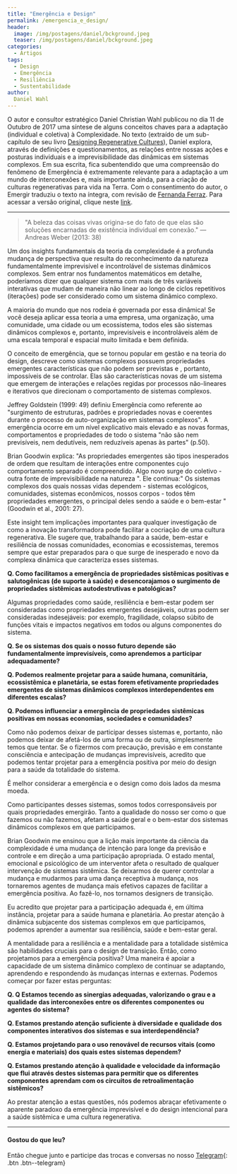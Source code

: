 ```yaml
---
title: "Emergência e Design"
permalink: /emergencia_e_design/
header:
  image: /img/postagens/daniel/bckground.jpeg
  teaser: /img/postagens/daniel/bckground.jpeg
categories:
  - Artigos
tags:
  - Design
  - Emergência
  - Resiliência
  - Sustentabilidade
author:
  Daniel Wahl
---
```


O autor e consultor estratégico Daniel Christian Wahl publicou no dia 11 de Outubro de 2017 uma síntese de alguns conceitos chaves para a adaptação (individual e coletiva) à Complexidade. No texto (extraído de um sub-capítulo de seu livro [Designing Regenerative Cultures](https://www.amazon.com/Designing-Regenerative-Cultures-Daniel-Christian/dp/1909470775)), Daniel explora, através de definições e questionamentos, as relações entre nossas ações e posturas individuais e a imprevisibilidade das dinâmicas em sistemas complexos. Em sua escrita, fica subentendido que uma compreensão do fenômeno de Emergência é extremamente relevante para a adaptação a um mundo de interconexões e, mais importante ainda, para a criação de culturas regenerativas para vida na Terra. Com o consentimento do autor, o Emergir traduziu o texto na íntegra, com revisão de [Fernanda Ferraz](https://www.facebook.com/daniela.k.ferraz). Para acessar a versão original, clique neste [link](https://medium.com/age-of-awareness/emergence-and-design-2a295069375f).

---

> "A beleza das coisas vivas origina-se do fato de que elas são soluções encarnadas de existência individual em conexão." — Andreas Weber (2013: 38)

Um dos insights fundamentais da teoria da complexidade é a profunda mudança de perspectiva que resulta do reconhecimento da natureza fundamentalmente imprevisível e incontrolável de sistemas dinâmicos complexos. Sem entrar nos fundamentos matemáticos em detalhe, poderíamos dizer que qualquer sistema com mais de três variáveis interativas que mudam de maneira não linear ao longo de ciclos repetitivos (iterações) pode ser considerado como um sistema dinâmico complexo.

A maioria do mundo que nos rodeia é governada por essa dinâmica! Se você deseja aplicar essa teoria a uma empresa, uma organização, uma comunidade, uma cidade ou um ecossistema, todos eles são sistemas dinâmicos complexos e, portanto, imprevisíveis e incontroláveis além de uma escala temporal e espacial muito limitada e bem definida.

O conceito de emergência, que se tornou popular em gestão e na teoria do design, descreve como sistemas complexos possuem propriedades emergentes características que não podem ser previstas e , portanto, impossíveis de se controlar. Elas são características novas de um sistema que emergem de interações e relações regidas por processos não-lineares e iterativos que direcionam o comportamento de sistemas complexos.

Jeffrey Goldstein (1999: 49) definiu Emergência como referente ao "surgimento de estruturas, padrões e propriedades novas e coerentes durante o processo de auto-organização em sistemas complexos". A emergência ocorre em um nível explicativo mais elevado e as novas formas, comportamentos e propriedades de todo o sistema "não são nem previsíveis, nem dedutíveis, nem reduzíveis apenas às partes" (p.50).

Brian Goodwin explica: "As propriedades emergentes são tipos inesperados de ordem que resultam de interações entre componentes cujo comportamento separado é compreendido. Algo novo surge do coletivo - outra fonte de imprevisibilidade na natureza ". Ele continua:" Os sistemas complexos dos quais nossas vidas dependem - sistemas ecológicos, comunidades, sistemas econômicos, nossos corpos - todos têm propriedades emergentes,  o principal deles sendo a saúde e o bem-estar "(Goodwin et al., 2001: 27).

Este insight tem implicações importantes para qualquer investigação de como a inovação transformadora pode facilitar a cocriação de uma cultura regenerativa. Ele sugere que, trabalhando para a saúde, bem-estar e resiliência de nossas comunidades, economias e ecossistemas, teremos sempre que estar preparados para o que surge de inesperado e novo da complexa dinâmica que caracteriza esses sistemas.

**Q. Como facilitamos a emergência de propriedades sistêmicas positivas e salutogênicas (de suporte à saúde) e desencorajamos o surgimento de propriedades sistêmicas autodestrutivas e patológicas?**

Algumas propriedades como saúde, resiliência e bem-estar podem ser consideradas como propriedades emergentes desejáveis, outras podem ser consideradas indesejáveis: por exemplo, fragilidade, colapso súbito de funções vitais e impactos negativos em todos ou alguns componentes do sistema.

**Q. Se os sistemas dos quais o nosso futuro depende são fundamentalmente imprevisíveis, como aprendemos a participar adequadamente?**

**Q. Podemos realmente projetar para a saúde humana, comunitária, ecossistêmica e planetária, se estas forem efetivamente propriedades emergentes de sistemas dinâmicos complexos interdependentes em diferentes escalas?**

**Q. Podemos influenciar a emergência de propriedades sistêmicas positivas em nossas economias, sociedades e comunidades?**

Como não podemos deixar de participar desses sistemas e, portanto, não podemos deixar de afetá-los de uma forma ou de outra, simplesmente temos que tentar. Se o fizermos com precaução, previsão e em constante consciência e antecipação de mudanças imprevisíveis, acredito que podemos tentar projetar para a emergência positiva por meio do design para a saúde da totalidade do sistema.

É melhor considerar a emergência e o design como dois lados da mesma moeda.

Como participantes desses sistemas, somos todos corresponsáveis por quais propriedades emergirão. Tanto a qualidade do nosso ser como o que fazemos ou não fazemos, afetam a saúde geral e o bem-estar dos sistemas dinâmicos complexos em que participamos.

Brian Goodwin me ensinou que a lição mais importante da ciência da complexidade é uma mudança de intenção para longe da previsão e controle e em direção a uma participação apropriada. O estado mental, emocional e psicológico de um interventor afeta o resultado de qualquer intervenção de sistemas sistêmica. Se deixarmos de querer controlar a mudança e  mudarmos para uma dança receptiva à mudança, nos tornaremos agentes de mudança mais efetivos capazes de facilitar a emergência positiva. Ao fazê-lo, nos tornamos designers de transição.

Eu acredito que projetar para a participação adequada é, em última instância, projetar para a saúde humana e planetária. Ao prestar atenção à dinâmica subjacente dos sistemas complexos em que participamos, podemos aprender a aumentar sua resiliência, saúde e bem-estar geral.

A mentalidade para a resiliência e a mentalidade para a totalidade sistêmica são habilidades cruciais para o design de transição. Então, como projetamos para a emergência positiva? Uma maneira é apoiar a capacidade de um sistema dinâmico complexo de continuar se adaptando, aprendendo e respondendo às mudanças internas e externas. Podemos começar por fazer estas perguntas:

**Q. Q Estamos tecendo as sinergias adequadas, valorizando o grau e a qualidade das interconexões entre os diferentes componentes ou agentes do sistema?**

**Q. Estamos prestando atenção suficiente à diversidade e qualidade dos componentes interativos dos sistemas e sua interdependência?**

**Q. Estamos projetando para o uso renovável de recursos vitais (como energia e materiais) dos quais estes sistemas dependem?**

**Q. Estamos prestando atenção à qualidade e velocidade da informação que flui através destes sistemas para permitir que os diferentes componentes aprendam com os circuitos de retroalimentação sistêmicos?**

Ao prestar atenção a estas questões, nós podemos abraçar efetivamente o aparente paradoxo da emergência imprevisível e do design intencional para a saúde sistêmica e uma cultura regenerativa.

---

#### Gostou do que leu?

Então chegue junto e participe das trocas e conversas no nosso [<i class="fab fa-telegram"></i> Telegram](https://t.me/joinchat/F8MHBxDcG-_oaQ82DMKvYA){: .btn .btn--telegram}
